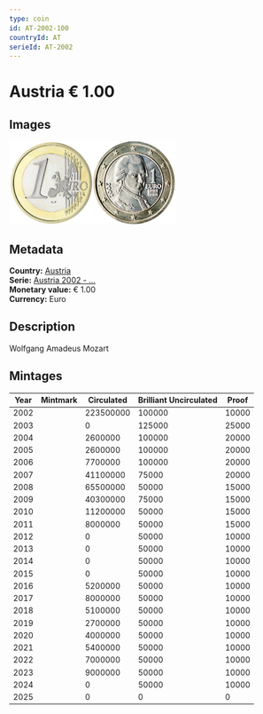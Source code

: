 ```yaml
---
type: coin
id: AT-2002-100
countryId: AT
serieId: AT-2002
---
```


# Austria € 1.00

## Images

<img src="../../../Images/common-2002-100.webp" height="150" alt="Front image"><img src="Images/austria-2002-100.webp" height="150" alt="Back image">

## Metadata

**Country:** [Austria](../index.md)\
**Serie:** [Austria 2002 - ...](index.md)\
**Monetary value:** € 1.00\
**Currency:** Euro

## Description

Wolfgang Amadeus Mozart

## Mintages

| Year | Mintmark | Circulated | Brilliant Uncirculated | Proof |
| ---- | -------- | ---------- | ---------------------- | ----- |
| 2002 |          | 223500000  | 100000                 | 10000 |
| 2003 |          | 0          | 125000                 | 25000 |
| 2004 |          | 2600000    | 100000                 | 20000 |
| 2005 |          | 2600000    | 100000                 | 20000 |
| 2006 |          | 7700000    | 100000                 | 20000 |
| 2007 |          | 41100000   | 75000                  | 20000 |
| 2008 |          | 65500000   | 50000                  | 15000 |
| 2009 |          | 40300000   | 75000                  | 15000 |
| 2010 |          | 11200000   | 50000                  | 15000 |
| 2011 |          | 8000000    | 50000                  | 15000 |
| 2012 |          | 0          | 50000                  | 10000 |
| 2013 |          | 0          | 50000                  | 10000 |
| 2014 |          | 0          | 50000                  | 10000 |
| 2015 |          | 0          | 50000                  | 10000 |
| 2016 |          | 5200000    | 50000                  | 10000 |
| 2017 |          | 8000000    | 50000                  | 10000 |
| 2018 |          | 5100000    | 50000                  | 10000 |
| 2019 |          | 2700000    | 50000                  | 10000 |
| 2020 |          | 4000000    | 50000                  | 10000 |
| 2021 |          | 5400000    | 50000                  | 10000 |
| 2022 |          | 7000000    | 50000                  | 10000 |
| 2023 |          | 9000000    | 50000                  | 10000 |
| 2024 |          | 0          | 50000                  | 10000 |
| 2025 |          | 0          | 0                      | 0     |
